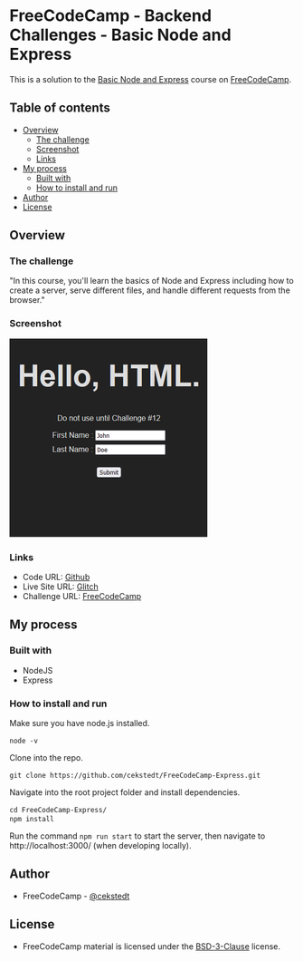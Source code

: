 # FreeCodeCamp - Backend Challenges - Basic Node and Express

This is a solution to the [Basic Node and Express](https://www.freecodecamp.org/learn/back-end-development-and-apis/basic-node-and-express/) course on [FreeCodeCamp](https://www.freecodecamp.org/).

## Table of contents

- [Overview](#overview)
  - [The challenge](#the-challenge)
  - [Screenshot](#screenshot)
  - [Links](#links)
- [My process](#my-process)
  - [Built with](#built-with)
  - [How to install and run](#how-to-install-and-run)
- [Author](#author)
- [License](#license)

## Overview

### The challenge

"In this course, you'll learn the basics of Node and Express including how to create a server, serve different files, and handle different requests from the browser."

### Screenshot

![Screenshot](./thumbnail.png)

### Links

- Code URL: [Github](https://github.com/cekstedt/FreeCodeCamp-Express)
- Live Site URL: [Glitch](https://savory-husky-colt.glitch.me/)
- Challenge URL: [FreeCodeCamp](https://www.freecodecamp.org/learn/back-end-development-and-apis/basic-node-and-express/)

## My process

### Built with

- NodeJS
- Express

### How to install and run

Make sure you have node.js installed.
```
node -v
```

Clone into the repo.
```
git clone https://github.com/cekstedt/FreeCodeCamp-Express.git
```

Navigate into the root project folder and install dependencies.
```
cd FreeCodeCamp-Express/
npm install
```

Run the command `npm run start` to start the server, then navigate to http://localhost:3000/ (when developing locally).

## Author

- FreeCodeCamp - [@cekstedt](https://www.freecodecamp.org/cekstedt)

## License

- FreeCodeCamp material is licensed under the [BSD-3-Clause](https://github.com/freeCodeCamp/freeCodeCamp/blob/main/LICENSE.md) license.

